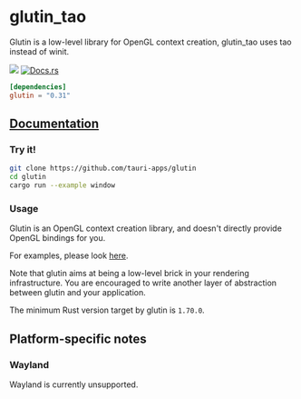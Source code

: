 # glutin_tao

Glutin is a low-level library for OpenGL context creation, glutin_tao uses tao instead of winit.


[![](https://img.shields.io/crates/v/glutin.svg)](https://crates.io/crates/glutin)
[![Docs.rs](https://docs.rs/glutin/badge.svg)](https://docs.rs/glutin)

```toml
[dependencies]
glutin = "0.31"
```

## [Documentation](https://docs.rs/glutin_tao)

### Try it!

```bash
git clone https://github.com/tauri-apps/glutin
cd glutin
cargo run --example window
```

### Usage

Glutin is an OpenGL context creation library, and doesn't directly provide
OpenGL bindings for you.

For examples, please look [here](https://github.com/rust-windowing/glutin/tree/master/glutin_examples).

Note that glutin aims at being a low-level brick in your rendering
infrastructure. You are encouraged to write another layer of abstraction
between glutin and your application.

The minimum Rust version target by glutin is `1.70.0`.

## Platform-specific notes

### Wayland

Wayland is currently unsupported.